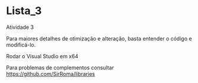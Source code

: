 # Lista_3

Atividade 3

Para maiores detalhes de otimização e alteração, basta entender o código e modificá-lo.

Rodar o Visual Studio em x64

Para problemas de complementos consultar https://github.com/SirRoma/libraries
